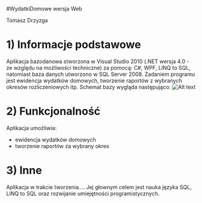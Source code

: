 ﻿#WydatkiDomowe wersja Web

Tomasz Drzyzga
 
# 1) Informacje podstawowe
Aplikacja bazodanowa stworzona w Visual Studio 2010 (.NET wersja 4.0 - ze względu na możliwości techniczne) za pomocą: C#, WPF, LINQ to SQL, natomiast baza danych utworzono w SQL Server 2008.
Zadaniem programu jest ewidencja wydatków domowych, tworzenie raportów z wybranych okresów rozliczeniowych itp.
Schemat bazy wygląda następująco:
![Alt text](WydatkiDomowe/WydatkiDomowe/Images/HouseholdExpenses.png)
# 2) Funkcjonalność
Aplikacja umożliwia:
- ewidencja wydatków domowych
- tworzenie raportów za wybrany okres

# 3) Inne
Aplikacja w trakcie tworzenia.... Jej głownym celem jest nauka języka SQL, LINQ to SQL oraz rozwijanie umiejętności programistycznych.  


